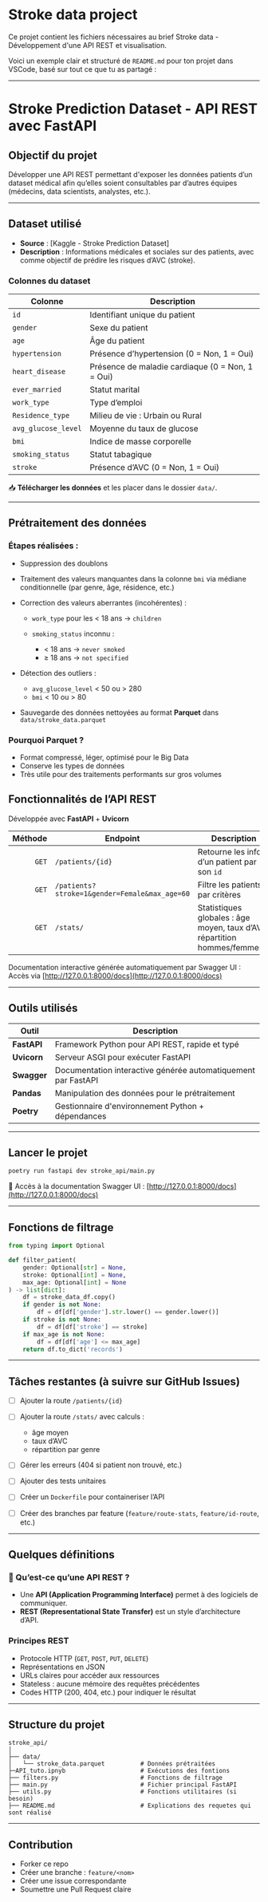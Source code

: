 Stroke data project
===================

Ce projet contient les fichiers nécessaires au brief Stroke data - Développement d'une API REST et visualisation.


Voici un exemple clair et structuré de `README.md` pour ton projet dans VSCode, basé sur tout ce que tu as partagé :

---

#  Stroke Prediction Dataset - API REST avec FastAPI

## Objectif du projet

Développer une API REST permettant d'exposer les données patients d’un dataset médical afin qu’elles soient consultables par d’autres équipes (médecins, data scientists, analystes, etc.).

---

## Dataset utilisé

* **Source** : [Kaggle - Stroke Prediction Dataset]
* **Description** : Informations médicales et sociales sur des patients, avec comme objectif de prédire les risques d’AVC (stroke).

###  Colonnes du dataset

| Colonne             | Description                                      |
| ------------------- | ------------------------------------------------ |
| `id`                | Identifiant unique du patient                    |
| `gender`            | Sexe du patient                                  |
| `age`               | Âge du patient                                   |
| `hypertension`      | Présence d’hypertension (0 = Non, 1 = Oui)       |
| `heart_disease`     | Présence de maladie cardiaque (0 = Non, 1 = Oui) |
| `ever_married`      | Statut marital                                   |
| `work_type`         | Type d’emploi                                    |
| `Residence_type`    | Milieu de vie : Urbain ou Rural                  |
| `avg_glucose_level` | Moyenne du taux de glucose                       |
| `bmi`               | Indice de masse corporelle                       |
| `smoking_status`    | Statut tabagique                                 |
| `stroke`            | Présence d’AVC (0 = Non, 1 = Oui)                |

📥 **Télécharger les données** et les placer dans le dossier `data/`.

---

##  Prétraitement des données

### Étapes réalisées :

* Suppression des doublons
* Traitement des valeurs manquantes dans la colonne `bmi` via médiane conditionnelle (par genre, âge, résidence, etc.)
* Correction des valeurs aberrantes (incohérentes) :

  * `work_type` pour les < 18 ans → `children`
  * `smoking_status` inconnu :

    * < 18 ans → `never smoked`
    * ≥ 18 ans → `not specified`
* Détection des outliers :

  * `avg_glucose_level` < 50 ou > 280
  * `bmi` < 10 ou > 80
* Sauvegarde des données nettoyées au format **Parquet** dans `data/stroke_data.parquet`

### Pourquoi Parquet ?

* Format compressé, léger, optimisé pour le Big Data
* Conserve les types de données
* Très utile pour des traitements performants sur gros volumes

## Fonctionnalités de l’API REST

Développée avec **FastAPI** + **Uvicorn**

| Méthode | Endpoint                                      | Description                                                               |
| ------: | --------------------------------------------- | ------------------------------------------------------------------------- |
|   `GET` | `/patients/{id}`                              | Retourne les infos d’un patient par son `id`                              |
|   `GET` | `/patients?stroke=1&gender=Female&max_age=60` | Filtre les patients par critères                                          |
|   `GET` | `/stats/`                                     | Statistiques globales : âge moyen, taux d’AVC, répartition hommes/femmes… |

Documentation interactive générée automatiquement par Swagger UI :
Accès via [http://127.0.0.1:8000/docs](http://127.0.0.1:8000/docs)

---

##  Outils utilisés

| Outil       | Description                                                   |
| ----------- | ------------------------------------------------------------- |
| **FastAPI** | Framework Python pour API REST, rapide et typé                |
| **Uvicorn** | Serveur ASGI pour exécuter FastAPI                            |
| **Swagger** | Documentation interactive générée automatiquement par FastAPI |
| **Pandas**  | Manipulation des données pour le prétraitement                |
| **Poetry**  | Gestionnaire d'environnement Python + dépendances             |

---

##  Lancer le projet

```bash
poetry run fastapi dev stroke_api/main.py
```

📍 Accès à la documentation Swagger UI :
[http://127.0.0.1:8000/docs](http://127.0.0.1:8000/docs)

---

##  Fonctions de filtrage

```python
from typing import Optional

def filter_patient(
    gender: Optional[str] = None,
    stroke: Optional[int] = None,
    max_age: Optional[int] = None
) -> list[dict]:
    df = stroke_data_df.copy()
    if gender is not None:
        df = df[df['gender'].str.lower() == gender.lower()]
    if stroke is not None:
        df = df[df['stroke'] == stroke]
    if max_age is not None:
        df = df[df['age'] <= max_age]
    return df.to_dict('records')
```

---

## Tâches restantes (à suivre sur GitHub Issues)

* [ ] Ajouter la route `/patients/{id}`
* [ ] Ajouter la route `/stats/` avec calculs :

  * âge moyen
  * taux d’AVC
  * répartition par genre
* [ ] Gérer les erreurs (404 si patient non trouvé, etc.)
* [ ] Ajouter des tests unitaires
* [ ] Créer un `Dockerfile` pour containeriser l’API
* [ ] Créer des branches par feature (`feature/route-stats`, `feature/id-route`, etc.)

---

##  Quelques définitions

### 🔁 Qu’est-ce qu’une API REST ?

* Une **API (Application Programming Interface)** permet à des logiciels de communiquer.
* **REST (Representational State Transfer)** est un style d’architecture d’API.

###  Principes REST

* Protocole HTTP (`GET`, `POST`, `PUT`, `DELETE`)
* Représentations en JSON
* URLs claires pour accéder aux ressources
* Stateless : aucune mémoire des requêtes précédentes
* Codes HTTP (200, 404, etc.) pour indiquer le résultat

---

##  Structure du projet

```
stroke_api/
│
├── data/
│   └── stroke_data.parquet          # Données prétraitées
├─API_tuto.ipnyb                     # Exécutions des fontions 
├── filters.py                       # Fonctions de filtrage
├── main.py                          # Fichier principal FastAPI
├── utils.py                         # Fonctions utilitaires (si besoin)
├── README.md                        # Explications des requetes qui sont réalisé
```

---

##  Contribution

* Forker ce repo
* Créer une branche : `feature/<nom>`
* Créer une issue correspondante
* Soumettre une Pull Request claire

